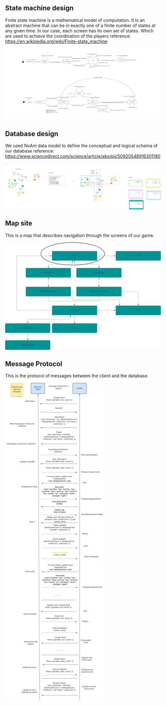 ## State machine design
Finite state machine is a mathematical model of computation. It is an abstract machine that can be in exactly one of a finite number of states at any given time. 
In our case, each screen has its own set of states. Which are used to achieve the coordination of the players
reference: https://en.wikipedia.org/wiki/Finite-state_machine

![state_machines](/design/state_machines.svg)

## Database design
We used NoAm data model to define the conceptual and logical schema of our database
reference: https://www.sciencedirect.com/science/article/abs/pii/S0920548916301180

![db](/design/data_base.svg)

## Map site
This is a map that describes navigation through the screens of our game.

![mapsite](/design/mapsite.svg)

## Message Protocol
This is the protocol of messages between the client and the database.

![message_protocol](/design/message_protocol.svg)
